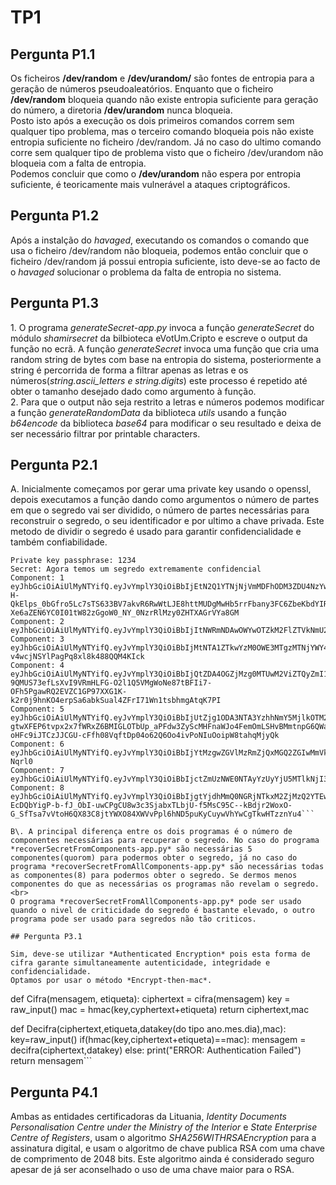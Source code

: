 # TP1 



## Pergunta P1.1


Os ficheiros **/dev/random** e **/dev/urandom/** são fontes de entropia para a geração de números pseudoaleatórios. Enquanto que o ficheiro **/dev/random** bloqueia quando não existe entropia suficiente para geração do número, a diretoria **/dev/urandom** nunca bloqueia.<br> 
Posto isto após a execução os dois primeiros comandos correm sem qualquer tipo problema, mas o terceiro comando bloqueia pois não existe entropia suficiente no ficheiro /dev/random. Já no caso do ultimo comando corre sem qualquer tipo de problema visto que o ficheiro /dev/urandom não bloqueia com a falta de entropia.<br>
Podemos concluir que como o **/dev/urandom** não espera por entropia suficiente, é teoricamente mais vulnerável a ataques criptográficos.


## Pergunta P1.2


Após a instalção do *havaged*, executando os comandos o comando que usa o ficheiro /dev/random não bloqueia, podemos então concluir que o ficheiro /dev/random já possui entropia suficiente, isto deve-se ao facto de o *havaged* solucionar o problema da falta de entropia no sistema.


## Pergunta P1.3

1\. O programa *generateSecret-app.py* invoca a função *generateSecret* do módulo *shamirsecret* da bilbioteca eVotUm.Cripto e escreve o output da função no ecrã. A função *generateSecret* invoca uma função que cria uma random string de bytes com base na entropia do sistema, posteriormente a string é percorrida de forma a filtrar apenas as letras e os números(*string.ascii_letters e string.digits*) este processo é repetido até obter o tamanho desejado dado como argumento à função.
<br>
2\. Para que o output não seja restrito a letras e números podemos modificar a função *generateRandomData* da biblioteca *utils* usando a função *b64encode* da biblioteca *base64* para modificar o seu resultado e deixa de ser necessário filtrar por printable characters.


## Pergunta P2.1

A\. Inicialmente começamos por gerar uma private key usando o openssl, depois executamos a função dando como argumentos o número de partes em que o segredo vai ser dividido, o número de partes necessárias para reconstruir o segredo, o seu identificador e por ultimo a chave privada. Este metodo de dividir o segredo é usado para garantir confidencialidade e também confiabilidade.

```root@CSI:~/Desktop/TPS/aula2/ShamirSharing# python2 createSharedSecret-app.py 8 5 1 mykey.pem 
Private key passphrase: 1234
Secret: Agora temos um segredo extremamente confidencial
Component: 1
eyJhbGciOiAiUlMyNTYifQ.eyJvYmplY3QiOiBbIjEtN2Q1YTNjNjVmMDFhODM3ZDU4NzYwNmI4Yjk5NzFhYWIwOTk3YjliZWVjZjA4MjllYmE1ZTEzYzhiZmE1ZGMyMDY5MGNmOTY3ZDliMGQ0MjI5N2RiMjI5MjMzYmNhMTAzIiwgIjEiLCA1LCA4LCAiMmY5ZjA2ZmFkZTIxZmUwYmY0MzA2YzRmOGIyNWRhNjRjOGI0NTBlZmRjNzc5NTA2ODU2NjZjNzEwMDJmNzZiZSJdfQ.OsbQyAbJyo1jBOIfAHTIWdUH8jO3LoFSsDmA-H-QkElps_0bGfro5Lc7sTS633BV7akvR6RwWtLJE8httMUDgMwHb5rrFbany3FC6ZbeKbdYIRhq9F5ZCRT-Xe6aZEN6YC0I01tW82zGgoW0_NY_0NzrRlMzy0ZHTXAGrVYa8GM
Component: 2
eyJhbGciOiAiUlMyNTYifQ.eyJvYmplY3QiOiBbIjItNWRmNDAwOWYwOTZkM2FlZTVkNmU2NWUzYjliYTMyNWEzOWM5ZWYyNzNmMDFmZjhjODZlNWJjYWU4NWRiM2VkNjQ5OGUyZTU5MjI3ZDZkNDk5NmFlNjFjMDIwMmE4YzgiLCAiMSIsIDUsIDgsICJmY2ZjY2FiZjNiZmQ5ODRiN2VkZDQzOTEzNTY4MjVjZTQwMGYzMDIzMGVlOTIxNTBhNzhhYThiZmQ0ZjQxMzY5Il19.heSykES8f6jWgHMauUUbOOmX4vMsvj0vWrJHm7cCeMVLLpsnp5KZ3xFO1VSrI3kwu8K0YNDwJcjPmoRVP81GVx0aNSHVvCQ6BRM2975I6ZyazHrUt_vF9vjRdzZzJ3GS9bcwslDMM3SywzbU2BK9KJfyqv9v8RU8Q4J6J1X5F0E
Component: 3
eyJhbGciOiAiUlMyNTYifQ.eyJvYmplY3QiOiBbIjMtNTA1ZTkwYzM0OWE3MTgzMTNjYWY4ZjYwYTI4YTBiZGQ3MDI4OTg2M2QyNTYxOTkxMmFhZWFmZGUyZTljNTEzZTMzNjgyMzk0MTJiODY2NzY5ZTlmNjQ0YmY0NjQ3NGQ0IiwgIjEiLCA1LCA4LCAiNjVlNTlhMTgxOWU5OWM3ZTE2MjMxM2QwZjQ1ZmVhYWQ2Zjk3ZGQ5NWIwZmY5N2E2N2NiMzMwYjhkYzkzNTUyZSJdfQ.XGhWjN9_R8CYTkrZ0T4NVEZyOhY2TKTsoQyTKsfah52D_unaiW4WVLCU0sc5jba7veQBch7dXouqHoUnGmVRfWd8OqBl0PTQGjvyPvj06x3JkYZ8QDgK0E9Im8VBgJDlqKmKsKFSj7HI-v4wcjNSYlPagPq8xl8k488QQM4KIck
Component: 4
eyJhbGciOiAiUlMyNTYifQ.eyJvYmplY3QiOiBbIjQtZDA4OGZjMzg0MTUwM2ViZTQyZmI1N2NhMTJmZWY0ZDA2Y2MyZDFhZDJmOWE1OTViM2YzYjdhOTFhYTBlZDYyYTRkY2YyNmRlZjVmNWY3ZjM2ZGI5ODNkYmQzMTQ2NGY2IiwgIjEiLCA1LCA4LCAiOWQ2YTBmYmFhM2QyNjI2NWM5Yzg1NmZiZGIxOGMzY2NlZDk4MjlhZWZiMTAxYTczODE2ODFjM2M2OGJkMGMxMyJdfQ.YAf9cOort_8pFQR7SmOPZGJDngGmrIhYEnNO7SyEuhxYTFENgQV0-9QMUS73efLsXvI9VRmHLFG-O2l1Q5VMgWoNe87tBFIi7-OFh5PgawRQ2EVZC1GP97XXG1K-k2r0j9hnKO4erpSa6abkSual4ZFrI71Wn1tsbhmgAtqK7PI
Component: 5
eyJhbGciOiAiUlMyNTYifQ.eyJvYmplY3QiOiBbIjUtZjg1ODA3NTA3YzhhNmY5MjlkOTM2ZTVmMmYyNDRjMDA1N2M3MmI5ZjAxYzQ5MjIwM2E0NDJiOTE0MmZjMmE2ZWQyMjZjMWEyZWIyMzg1MjY2MmFmNWRmZjA4NGUzZTgxIiwgIjEiLCA1LCA4LCAiMjQxMGUyMWQwNGJiMjUxY2E0ZmJkN2ZmZjgzY2FjYjA4M2RlMTJhMzI4Y2Q5MWJjMjRhMzNmZmNmMWYxZjZmMyJdfQ.PUsUD12HzY9ePE5tj9HE0Kt6qKILIOqszqm7-gtwXFEP6tvpx2x7fWRxZ6BMIGLOTbUp_aPFdw3ZyScMHFnaWJo4FemOmLSHvBMmtnpG6QWa6F-oHFc9iJTCzJJCGU-cFfh08VqftDp04o62Q6Oo4ivPoNIuOoipW8tahqMjyQk
Component: 6
eyJhbGciOiAiUlMyNTYifQ.eyJvYmplY3QiOiBbIjYtMzgwZGVlMzRmZjQxMGQ2ZGIwMmVkYTlmMTZiMTRkNzJiMDY2M2M0MDBkNmMzZjdmMjYwYjM3YTViMjQ0ZmI2ZTg0Y2MzMjJkYjYzMzhjZGI2ZjJjM2U2MmEwNTcyYzRjIiwgIjEiLCA1LCA4LCAiZTY3NTNmNDk1YWRmNmI3ZTQ1ZTU2ZmVhOTgyNzI3MmIyOWJjMmE5M2U4YmYzZGM5N2FjY2U5NmE3MzVkZTE2YiJdfQ.V9mboMWGz6wX0JEwgpuwnDBKmQ3k4nVCbKHl8cHqKQyticVbMbGcDQPkkWLwVNdYGGan4xTTlsnbhncNGMYydxpXFtTI0zRtvE2THFznG7uwxElJvFmU_CkGhz4RJnhFisr5GJajV7LvCBrjnuJqdPJ100Vghyp24JI0h-Nqrl0
Component: 7
eyJhbGciOiAiUlMyNTYifQ.eyJvYmplY3QiOiBbIjctZmUzNWE0NTAyYzUyYjU5MTlkNjI3Y2MzNjZlYTgzMzBiNmE1NGVjZDY1YjhhNWVjZTJlNjE4YjQ4MTYzYmMzMWQwMjEyMDNlMmZjODEyY2YxYTkwYTMyZDQ5N2RjMTY3IiwgIjEiLCA1LCA4LCAiMjA2NWRlMjg4ZDAyZGY1NGVkN2JjZjAzZTdjYzJiMDA5YTFlY2E0MjliOTcwMDI4ZTgxODgxMjNlMWRjY2ZhNyJdfQ.LnNTPr6VbFfa7JWMiFBJto4fbfonFqq8y2DDpno_VED1FyqK1oN33CcoyUPC7khdSMsvmDpWegzdnFCMk1ailf3PiVNIcvFANdf6p5iLyGtdm8F_QLg2TfyZGOUrFLYqaF6uPQqYzBvrbU_NeGVTSQE8xVSiVIU0ZyiecZO_UT0
Component: 8
eyJhbGciOiAiUlMyNTYifQ.eyJvYmplY3QiOiBbIjgtYjdhMmQ0NGRjNTkxM2ZjMzQ2YTEwZGMwM2FhMWM1NDc2YjVlNjNiYTZjNjBkMmI0MjczZDRkYzAwYTZjYTU2NmM0OGI5ZDA0NDUzMjlmYWU4MWYyM2NmZjU0MTlmMWUzIiwgIjEiLCA1LCA4LCAiYzM0YWU2YmUwOTkwMTZhYzUzZTJiNmFmY2RhMTIyNTlkZDU3NGM2MGVkNzY2MDVlMmU1Y2M3MTFiYjdmOWExNyJdfQ.FqNd3sl1REBeXfeBZ1rDhq0uGYaQFZRVtQXkUQzJWA-EcDQbYigP-b-fJ_ObI-uwCPgCU8w3c3SjabxTLbjU-f5MsC95C--kBdjr2WoxO-G_SfTsa7vVtoH6QX83C8jtYWXO84XWVvPpl6hND5puKyCuywVhYwCgTkwHTzznYu4```

B\. A principal diferença entre os dois programas é o número de componentes necessárias para recuperar o segredo. No caso do programa *recoverSecretFromComponents-app.py* são necessárias 5 componentes(quorom) para podermos obter o segredo, já no caso do programa *recoverSecretFromAllComponents-app.py* são necessárias todas as componentes(8) para podermos obter o segredo. Se dermos menos componentes do que as necessárias os programas não revelam o segredo.<br>
O programa *recoverSecretFromAllComponents-app.py* pode ser usado quando o nivel de criticidade do segredo é bastante elevado, o outro programa pode ser usado para segredos não tão criticos.

## Pergunta P3.1

Sim, deve-se utilizar *Authenticated Encryption* pois esta forma de cifra garante simultaneamente autenticidade, integridade e confidencialidade.
Optamos por usar o método *Encrypt-then-mac*.

```
def Cifra(mensagem, etiqueta):
    ciphertext = cifra(mensagem)
    key = raw_input()
    mac = hmac(key,cyphertext+etiqueta)
    return ciphertext,mac
        
def Decifra(ciphertext,etiqueta,datakey(do tipo ano.mes.dia),mac):
    key=raw_input()
    if(hmac(key,ciphertext+etiqueta)==mac):
      mensagem = decifra(ciphertext,datakey)
    else:
      print("ERROR: Authentication Failed")
    return mensagem```


## Pergunta P4.1

Ambas as entidades certificadoras da Lituania, *Identity Documents Personalisation Centre under the Ministry of the Interior* e *State Enterprise Centre of Registers*, usam o algoritmo *SHA256WITHRSAEncryption* para a assinatura digital, e usam o algoritmo de chave publica RSA com uma chave de comprimento de 2048 bits. Este algoritmo ainda é considerado seguro apesar de já ser aconselhado o uso de uma chave maior para o RSA.